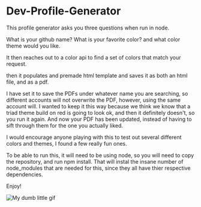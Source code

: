 # Dev-Profile-Generator

This profile generator asks you three questions when run in node.

What is your github name? What is your favorite color? and what color theme would you like.

It then reaches out to a color api to find a set of colors that match your request.

then it populates and premade html template and saves it as both an html file, and as a pdf.

I have set it to save the PDFs under whatever name you are searching, so different accounts will not overwrite the PDF, however, using the same account will.  I wanted to keep it this way because we think we know that a triad theme build on red is going to look ok, and then it definitely doesn't, so you run it again.  And now your PDF has been updated, instead of having to sift through them for the one you actually liked.

I would encourage anyone playing with this to test out several different colors and themes, I found a few really fun ones.


To be able to run this, it will need to be using node, so you will need to copy the repository, and run npm install.  That will instal the insane number of node_modules that are needed for this, since they all have thier respective dependencies.

Enjoy!

![My dumb little gif](https://github.com/Sforzemon/Dev-Profile-Generator/blob/master/Profile%20Generator%20gif.gif)
